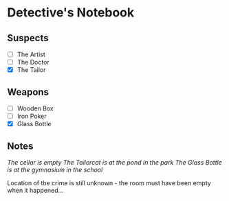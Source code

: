 # Detective's Notebook

## Suspects
- [ ] The Artist
- [ ] The Doctor
- [X] The Tailor

## Weapons
- [ ] Wooden Box
- [ ] Iron Poker
- [X] Glass Bottle

## Notes
*The cellar is empty
 The Tailorcat is at the pond in the park
 The Glass Bottle is at the gymnasium in the school*

Location of the crime is still unknown - the room must have been empty when it happened...
